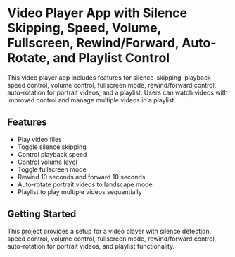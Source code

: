 # Video Player App with Silence Skipping, Speed, Volume, Fullscreen, Rewind/Forward, Auto-Rotate, and Playlist Control

This video player app includes features for silence-skipping, playback speed control, volume control, fullscreen mode, rewind/forward control, auto-rotation for portrait videos, and a playlist. Users can watch videos with improved control and manage multiple videos in a playlist.

## Features
- Play video files
- Toggle silence skipping
- Control playback speed
- Control volume level
- Toggle fullscreen mode
- Rewind 10 seconds and forward 10 seconds
- Auto-rotate portrait videos to landscape mode
- Playlist to play multiple videos sequentially

## Getting Started
This project provides a setup for a video player with silence detection, speed control, volume control, fullscreen mode, rewind/forward control, auto-rotation for portrait videos, and playlist functionality.
